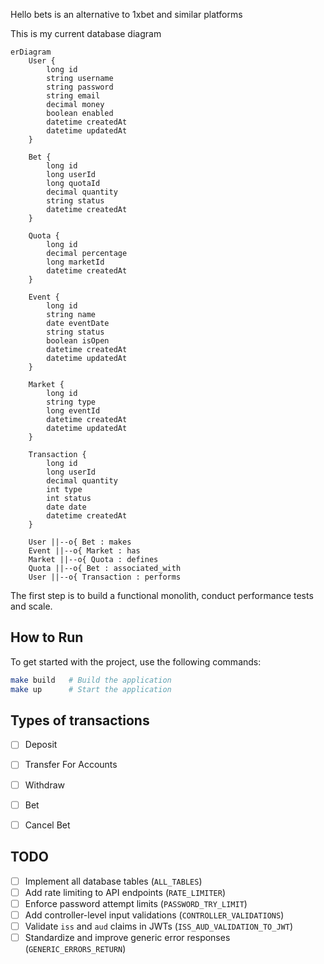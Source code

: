 Hello bets is an alternative to 1xbet and similar platforms

This is my current database diagram

```mermaid
erDiagram
    User {
        long id
        string username
        string password
        string email
        decimal money  
        boolean enabled
        datetime createdAt
        datetime updatedAt
    }

    Bet {
        long id
        long userId
        long quotaId
        decimal quantity
        string status
        datetime createdAt
    }

    Quota {
        long id
        decimal percentage
        long marketId
        datetime createdAt
    }

    Event {
        long id
        string name
        date eventDate
        string status
        boolean isOpen
        datetime createdAt
        datetime updatedAt
    }

    Market {
        long id
        string type
        long eventId
        datetime createdAt
        datetime updatedAt
    }  

    Transaction {
        long id
        long userId
        decimal quantity
        int type
        int status
        date date
        datetime createdAt
    }

    User ||--o{ Bet : makes
    Event ||--o{ Market : has
    Market ||--o{ Quota : defines
    Quota ||--o{ Bet : associated_with
    User ||--o{ Transaction : performs

```

The first step is to build a functional monolith, conduct performance tests and scale.

## How to Run
To get started with the project, use the following commands:
```sh
make build   # Build the application
make up      # Start the application
```

## Types of transactions
- [ ] Deposit
- [ ] Transfer For Accounts
- [ ] Withdraw
- [ ] Bet
- [ ] Cancel Bet


## TODO
- [ ] Implement all database tables (`ALL_TABLES`)
- [ ] Add rate limiting to API endpoints (`RATE_LIMITER`)
- [ ] Enforce password attempt limits (`PASSWORD_TRY_LIMIT`)
- [ ] Add controller-level input validations (`CONTROLLER_VALIDATIONS`)
- [ ] Validate `iss` and `aud` claims in JWTs (`ISS_AUD_VALIDATION_TO_JWT`)
- [ ] Standardize and improve generic error responses (`GENERIC_ERRORS_RETURN`)
